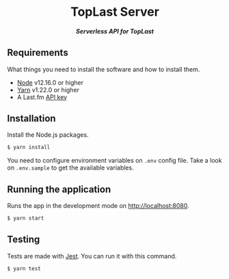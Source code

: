<h1 align="center">TopLast Server</h1>

<h5 align="center">Serverless API for TopLast</h5>

## Requirements

What things you need to install the software and how to install them.

- [Node](https://nodejs.org/en/) v12.16.0 or higher
- [Yarn](https://yarnpkg.com/) v1.22.0 or higher
- A Last.fm [API key](https://www.last.fm/api/account/create)

## Installation

Install the Node.js packages.

```bash
$ yarn install
```

You need to configure environment variables on `.env` config file. Take a look on `.env.sample` to get the available variables.

## Running the application

Runs the app in the development mode on [http://localhost:8080](http://localhost:8080).

```bash
$ yarn start
```

## Testing

Tests are made with [Jest](https://jestjs.io/). You can run it with this command.

```bash
$ yarn test
```
